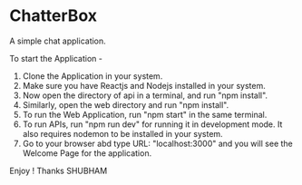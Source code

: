 # ChatterBox
A simple chat application.

To start the Application - 

1. Clone the Application in your system.
2. Make sure you have Reactjs and Nodejs installed in your system.
3. Now open the directory of api in a terminal, and run "npm install".
4. Similarly, open the web directory and run "npm install".
5. To run the Web Application, run "npm start" in the same terminal.
6. To run APIs, run "npm run dev" for running it in development mode. It also requires nodemon to be installed in your system.
7. Go to your browser abd type URL: "localhost:3000" and you will see the Welcome Page for the application.

Enjoy !
Thanks 
SHUBHAM
